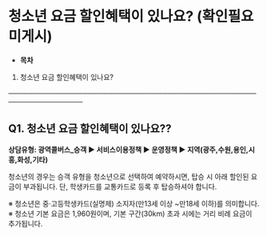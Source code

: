 # 청소년 요금 할인혜택이 있나요? (확인필요미게시)

* **목차**

1. 청소년 요금 할인혜택이 있나요?

─────────────────────────────────────────────────────────────────

**Q1. 청소년 요금 할인혜택이 있나요??**
--------------------------

**상담유형: 광역콜버스\_승객 ▶ 서비스이용정책 ▶ 운영정책 ▶ 지역(광주,수원,용인,시흥,화성,기타)**

청소년의 경우는 승객 유형을 청소년으로 선택하여 예약하시면, 탑승 시 아래 할인된 요금이 부과됩니다. 단, 학생카드를 교통카드로 등록 후 탑승하셔야 합니다.

※ 청소년은 중·고등학생카드(실명제) 소지자(만13세 이상 ~만18세 이하)를 의미합니다.  
※ 청소년 기본 요금은 1,960원이며, 기본 구간(30km) 초과 시에는 거리 비례 요금이 추가됩니다.